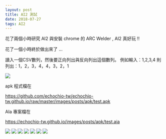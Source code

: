 ```yaml
---
layout: post
title: AI2 測試
date: 2018-07-27
tags: AI2
---
```


 花了兩個小時研究 AI2 與安裝 chrome 的 ARC Welder , AI2 真好玩 !!

花了一個小時終於做出來了 ...

讀入一個CSV數列，然後要正向列出與反向列出這個數列。 例如輸入：1,2,3,4 則列出：1，2，3，4，4，3，2，1

<img src="https://ithelp.ithome.com.tw/upload/images/20180726/20110611y2EmJPvamI.png">

apk 程式檔在

https://github.com/echochio-tw/echochio-tw.github.io/raw/master/images/posts/apk/test.apk

AIa 專案檔在

https://echochio-tw.github.io/images/posts/apk/test.aia

<img src="https://echochio-tw.github.io/images/posts/apk/1.png">
<img src="https://echochio-tw.github.io/images/posts/apk/2.png">
<img src="https://echochio-tw.github.io/images/posts/apk/3.png">

<img src="https://echochio-tw.github.io/images/posts/apk/ok.png">
<img src="https://echochio-tw.github.io/images/posts/apk/ok1.png">
<img src="https://echochio-tw.github.io/images/posts/apk/ok2.png">
<img src="https://echochio-tw.github.io/images/posts/apk/ok3.png">
